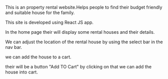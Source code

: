 This is an property rental website.Helps people to find their budget friendly and suitable house for the family.

This site is developed using React JS app.

In the home page their will display some rental houses and their details.

We can adjust the location of the rental house by using the select bar in the nav bar.

we can add the house to a cart.

their will be a button "Add TO Cart" by clicking on that we can add the house into cart.
